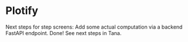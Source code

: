# Plotify

Next steps for step screens:
Add some actual computation via a backend FastAPI endpoint. Done! See next steps in Tana.
